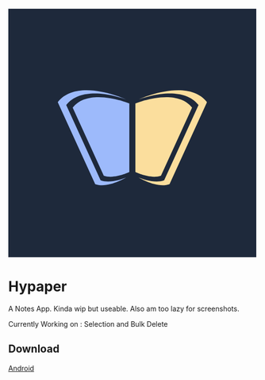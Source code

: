 ![Logo](./assets/logo.png)

# Hypaper

A Notes App. Kinda wip but useable. Also am too lazy for screenshots.

Currently Working on : Selection and Bulk Delete

## Download

[Android](./assets/app.apk)
